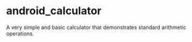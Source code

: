# android_calculator
A very simple and basic calculator 
that demonstrates standard arithmetic operations.
